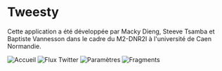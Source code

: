 # Tweesty

Cette application a été développée par Macky Dieng, Steeve Tsamba et Baptiste Vannesson dans le cadre du M2-DNR2I à l'université de Caen Normandie.

![Accueil](http://tweesty.badacadabra.net/img/screenshots/home.png)
![Flux Twitter](http://tweesty.badacadabra.net/img/screenshots/feed.png)
![Paramètres](http://tweesty.badacadabra.net/img/screenshots/settings.png)
![Fragments](http://tweesty.badacadabra.net/img/screenshots/fragments.png)
